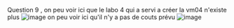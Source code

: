 Question 9 , on peu voir ici que le labo 4 qui a servi a créer la vm04 n'existe plus ![image](https://github.com/user-attachments/assets/e2d828e4-5fd1-4173-8517-227c0cc79e42)
on peu voir ici qu'il n'y a pas de couts prévu ![image](https://github.com/user-attachments/assets/22955296-82dd-4792-a37a-c6f29ec3ad0b)
